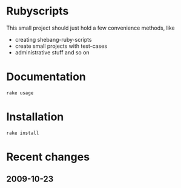 # Rubyscripts

This small project should just hold a few convenience methods, like

 * creating shebang-ruby-scripts
 * create small projects with test-cases
 * administrative stuff and so on

# Documentation

    rake usage

# Installation

    rake install

# Recent changes

##  2009-10-23

